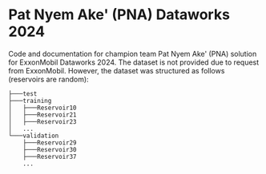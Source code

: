 # Pat Nyem Ake' (PNA) Dataworks 2024
Code and documentation for champion team Pat Nyem Ake' (PNA) solution for ExxonMobil Dataworks 2024.
The dataset is not provided due to request from ExxonMobil. However, the dataset was structured as follows (reservoirs are random):
```
├───test
├───training
│   ├───Reservoir10
│   ├───Reservoir21
│   ├───Reservoir23
│   ...
└───validation
    ├───Reservoir29
    ├───Reservoir30
    ├───Reservoir37
    ...
```
